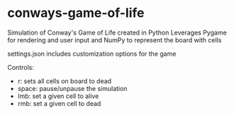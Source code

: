 # conways-game-of-life
Simulation of Conway's Game of Life created in Python
Leverages Pygame for rendering and user input and NumPy to represent the board with cells

settings.json includes customization options for the game

Controls:
- r: sets all cells on board to dead
- space: pause/unpause the simulation
- lmb: set a given cell to alive
- rmb: set a given cell to dead
